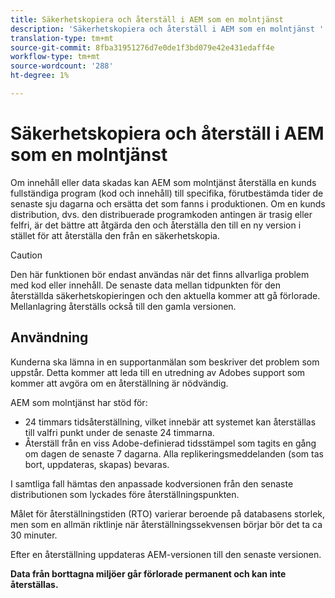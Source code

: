 ```yaml
---
title: Säkerhetskopiera och återställ i AEM som en molntjänst
description: 'Säkerhetskopiera och återställ i AEM som en molntjänst '
translation-type: tm+mt
source-git-commit: 8fba31951276d7e0de1f3bd079e42e431edaff4e
workflow-type: tm+mt
source-wordcount: '288'
ht-degree: 1%

---
```



# Säkerhetskopiera och återställ i AEM som en molntjänst

Om innehåll eller data skadas kan AEM som molntjänst återställa en kunds fullständiga program (kod och innehåll) till specifika, förutbestämda tider de senaste sju dagarna och ersätta det som fanns i produktionen.
Om en kunds distribution, dvs. den distribuerade programkoden antingen är trasig eller felfri, är det bättre att åtgärda den och återställa den till en ny version i stället för att återställa den från en säkerhetskopia.

>[!CAUTION]
>
>Den här funktionen bör endast användas när det finns allvarliga problem med kod eller innehåll. De senaste data mellan tidpunkten för den återställda säkerhetskopieringen och den aktuella kommer att gå förlorade. Mellanlagring återställs också till den gamla versionen.

## Användning

Kunderna ska lämna in en supportanmälan som beskriver det problem som uppstår. Detta kommer att leda till en utredning av Adobes support som kommer att avgöra om en återställning är nödvändig.

AEM som molntjänst har stöd för:

* 24 timmars tidsåterställning, vilket innebär att systemet kan återställas till valfri punkt under de senaste 24 timmarna.
* Återställ från en viss Adobe-definierad tidsstämpel som tagits en gång om dagen de senaste 7 dagarna.  Alla replikeringsmeddelanden (som tas bort, uppdateras, skapas) bevaras.

I samtliga fall hämtas den anpassade kodversionen från den senaste distributionen som lyckades före återställningspunkten.

Målet för återställningstiden (RTO) varierar beroende på databasens storlek, men som en allmän riktlinje när återställningssekvensen börjar bör det ta ca 30 minuter.

Efter en återställning uppdateras AEM-versionen till den senaste versionen.

**Data från borttagna miljöer går förlorade permanent och kan inte återställas.**
